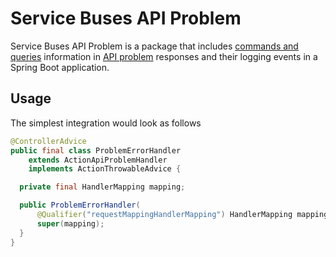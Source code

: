 # Service Buses API Problem

Service Buses API Problem is a package that includes [commands and queries](https://github.com/MontealegreLuis/service-buses) information in [API problem](https://github.com/MontealegreLuis/api-problem-spring-boot) responses and their logging events in a Spring Boot application.

## Usage

The simplest integration would look as follows

```java
@ControllerAdvice
public final class ProblemErrorHandler 
    extends ActionApiProblemHandler 
    implements ActionThrowableAdvice {

  private final HandlerMapping mapping;

  public ProblemErrorHandler(
      @Qualifier("requestMappingHandlerMapping") HandlerMapping mapping) {
      super(mapping);
  }
}
```
